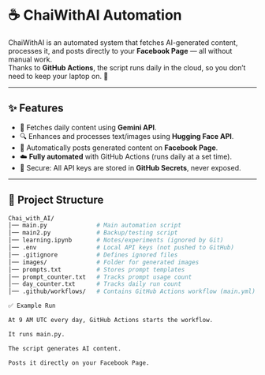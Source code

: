 # ☕ ChaiWithAI Automation

ChaiWithAI is an automated system that fetches AI-generated content, processes it, and posts directly to your **Facebook Page** — all without manual work.  
Thanks to **GitHub Actions**, the script runs daily in the cloud, so you don’t need to keep your laptop on. 🚀  

---

## ✨ Features
- 🤖 Fetches daily content using **Gemini API**.  
- 🔍 Enhances and processes text/images using **Hugging Face API**.  
- 📢 Automatically posts generated content on **Facebook Page**.  
- ☁️ **Fully automated** with GitHub Actions (runs daily at a set time).  
- 🔑 Secure: All API keys are stored in **GitHub Secrets**, never exposed.  

---

## 📂 Project Structure
```bash
Chai_with_AI/
│── main.py              # Main automation script
│── main2.py             # Backup/testing script
│── learning.ipynb       # Notes/experiments (ignored by Git)
│── .env                 # Local API keys (not pushed to GitHub)
│── .gitignore           # Defines ignored files
│── images/              # Folder for generated images
│── prompts.txt          # Stores prompt templates
│── prompt_counter.txt   # Tracks prompt usage count
│── day_counter.txt      # Tracks daily run count
│── .github/workflows/   # Contains GitHub Actions workflow (main.yml)

✅ Example Run

At 9 AM UTC every day, GitHub Actions starts the workflow.

It runs main.py.

The script generates AI content.

Posts it directly on your Facebook Page.